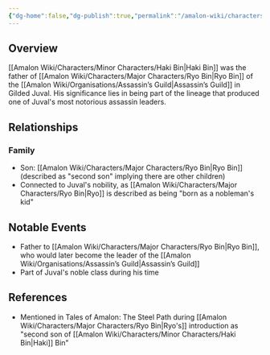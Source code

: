 ```yaml
---
{"dg-home":false,"dg-publish":true,"permalink":"/amalon-wiki/characters/minor-characters/haki-bin/","dgPassFrontmatter":true,"noteIcon":""}
---
```


## Overview
[[Amalon Wiki/Characters/Minor Characters/Haki Bin\|Haki Bin]] was the father of [[Amalon Wiki/Characters/Major Characters/Ryo Bin\|Ryo Bin]] of the [[Amalon Wiki/Organisations/Assassin’s Guild\|Assassin’s Guild]] in Gilded Juval. His significance lies in being part of the lineage that produced one of Juval's most notorious assassin leaders.

## Relationships
### Family
- Son: [[Amalon Wiki/Characters/Major Characters/Ryo Bin\|Ryo Bin]] (described as "second son" implying there are other children)
- Connected to Juval's nobility, as [[Amalon Wiki/Characters/Major Characters/Ryo Bin\|Ryo]] is described as being "born as a nobleman's kid"

## Notable Events
- Father to [[Amalon Wiki/Characters/Major Characters/Ryo Bin\|Ryo Bin]], who would later become the leader of the [[Amalon Wiki/Organisations/Assassin’s Guild\|Assassin’s Guild]]
- Part of Juval's noble class during his time

## References
- Mentioned in Tales of Amalon: The Steel Path during [[Amalon Wiki/Characters/Major Characters/Ryo Bin\|Ryo's]] introduction as "second son of [[Amalon Wiki/Characters/Minor Characters/Haki Bin\|Haki]] Bin"